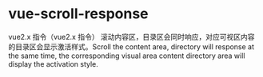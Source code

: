 # vue-scroll-response
vue2.x 指令（vue2.x 指令）
滚动内容区，目录区会同时响应，对应可视区内容的目录区会显示激活样式。Scroll the content area, directory will response at the same time, the corresponding visual area content directory area will display the activation style.
